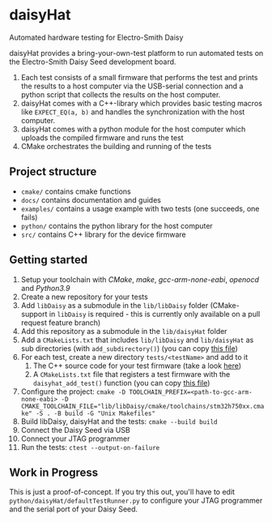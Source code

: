 # daisyHat
Automated hardware testing for Electro-Smith Daisy

daisyHat provides a bring-your-own-test platform to run automated tests on the Electro-Smith Daisy Seed development board.

1. Each test consists of a small firmware that performs the test and prints the results to a host computer via the USB-serial connection and a python script that collects the results on the host computer.
2. daisyHat comes with a C++-library which provides basic testing macros like `EXPECT_EQ(a, b)` and handles the synchronization with the host computer.
3. daisyHat comes with a python module for the host computer which uploads the compiled firmware and runs the test
4. CMake orchestrates the building and running of the tests

## Project structure

- `cmake/` contains cmake functions
- `docs/` contains documentation and guides
- `examples/` contains a usage example with two tests (one succeeds, one fails)
- `python/` contains the python library for the host computer
- `src/` contains C++ library for the device firmware

## Getting started

1. Setup your toolchain with _CMake_, _make_, _gcc-arm-none-eabi_, _openocd_ and _Python3.9_
2. Create a new repository for your tests
3. Add `libDaisy` as a submodule in the `lib/libDaisy` folder (CMake-support in `libDaisy` is required - this is currently only available on a pull request feature branch)
4. Add this repository as a submodule in the `lib/daisyHat` folder 
5. Add a `CMakeLists.txt` that includes `lib/libDaisy` and `lib/daisyHat` as sub directories (with `add_subdirectory()`) (you can copy [this file](examples/CMakeLists.txt))
6. For each test, create a new directory `tests/<testName>` and add to it
    1. The C++ source code for your test firmware (take a look [here](examples/test1/main.cpp))
    2. A `CMakeLists.txt` file that registers a test firmware with the `daisyhat_add_test()` function (you can copy [this file](examples/test1/CMakeLists.txt))
7. Configure the project: `cmake -D TOOLCHAIN_PREFIX=<path-to-gcc-arm-none-eabi> -D CMAKE_TOOLCHAIN_FILE="lib/libDaisy/cmake/toolchains/stm32h750xx.cmake" -S . -B build -G "Unix Makefiles"`
8. Build libDaisy, daisyHat and the tests: `cmake --build build`
9. Connect the Daisy Seed via USB
10. Connect your JTAG programmer
11. Run the tests: `ctest --output-on-failure`

## Work in Progress

This is just a proof-of-concept. 
If you try this out, you'll have to edit `python/daisyHat/defaultTestRunner.py` to configure your JTAG programmer and the serial port of your Daisy Seed.